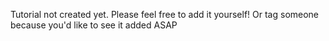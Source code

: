 
Tutorial not created yet. Please feel free to add it yourself! Or tag someone because you'd like to see it added ASAP